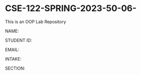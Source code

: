 # CSE-122-SPRING-2023-50-06-
This is an OOP Lab Repository



NAME:

STUDENT ID:

EMAIL:

INTAKE:

SECTION:
